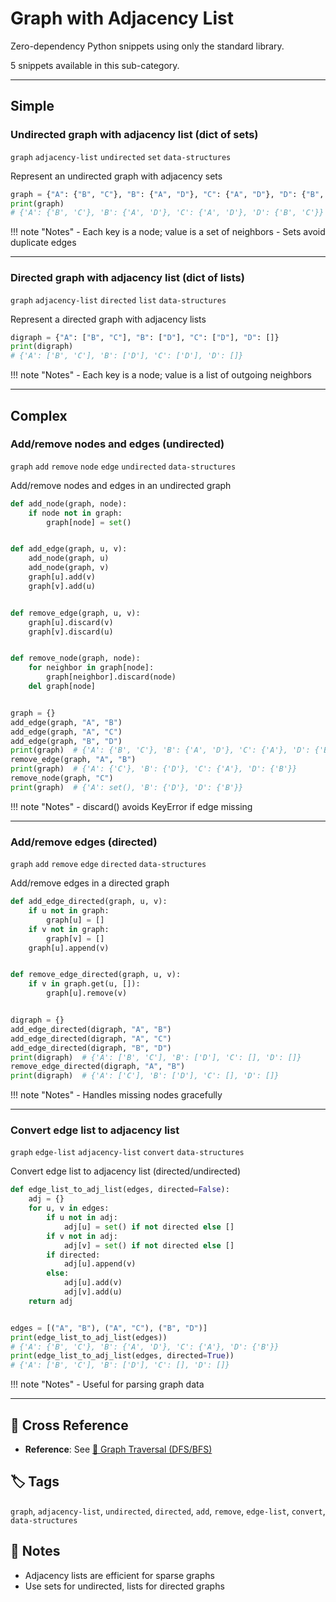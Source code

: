 # Graph with Adjacency List

Zero-dependency Python snippets using only the standard library.

5 snippets available in this sub-category.

---

## Simple

###  Undirected graph with adjacency list (dict of sets)

`graph` `adjacency-list` `undirected` `set` `data-structures`

Represent an undirected graph with adjacency sets

```python
graph = {"A": {"B", "C"}, "B": {"A", "D"}, "C": {"A", "D"}, "D": {"B", "C"}}
print(graph)
# {'A': {'B', 'C'}, 'B': {'A', 'D'}, 'C': {'A', 'D'}, 'D': {'B', 'C'}}
```

!!! note "Notes"
    - Each key is a node; value is a set of neighbors
    - Sets avoid duplicate edges

<hr class="snippet-divider">

### Directed graph with adjacency list (dict of lists)

`graph` `adjacency-list` `directed` `list` `data-structures`

Represent a directed graph with adjacency lists

```python
digraph = {"A": ["B", "C"], "B": ["D"], "C": ["D"], "D": []}
print(digraph)
# {'A': ['B', 'C'], 'B': ['D'], 'C': ['D'], 'D': []}
```

!!! note "Notes"
    - Each key is a node; value is a list of outgoing neighbors

<hr class="snippet-divider">

## Complex

###  Add/remove nodes and edges (undirected)

`graph` `add` `remove` `node` `edge` `undirected` `data-structures`

Add/remove nodes and edges in an undirected graph

```python
def add_node(graph, node):
    if node not in graph:
        graph[node] = set()


def add_edge(graph, u, v):
    add_node(graph, u)
    add_node(graph, v)
    graph[u].add(v)
    graph[v].add(u)


def remove_edge(graph, u, v):
    graph[u].discard(v)
    graph[v].discard(u)


def remove_node(graph, node):
    for neighbor in graph[node]:
        graph[neighbor].discard(node)
    del graph[node]


graph = {}
add_edge(graph, "A", "B")
add_edge(graph, "A", "C")
add_edge(graph, "B", "D")
print(graph)  # {'A': {'B', 'C'}, 'B': {'A', 'D'}, 'C': {'A'}, 'D': {'B'}}
remove_edge(graph, "A", "B")
print(graph)  # {'A': {'C'}, 'B': {'D'}, 'C': {'A'}, 'D': {'B'}}
remove_node(graph, "C")
print(graph)  # {'A': set(), 'B': {'D'}, 'D': {'B'}}
```

!!! note "Notes"
    - discard() avoids KeyError if edge missing

<hr class="snippet-divider">

### Add/remove edges (directed)

`graph` `add` `remove` `edge` `directed` `data-structures`

Add/remove edges in a directed graph

```python
def add_edge_directed(graph, u, v):
    if u not in graph:
        graph[u] = []
    if v not in graph:
        graph[v] = []
    graph[u].append(v)


def remove_edge_directed(graph, u, v):
    if v in graph.get(u, []):
        graph[u].remove(v)


digraph = {}
add_edge_directed(digraph, "A", "B")
add_edge_directed(digraph, "A", "C")
add_edge_directed(digraph, "B", "D")
print(digraph)  # {'A': ['B', 'C'], 'B': ['D'], 'C': [], 'D': []}
remove_edge_directed(digraph, "A", "B")
print(digraph)  # {'A': ['C'], 'B': ['D'], 'C': [], 'D': []}
```

!!! note "Notes"
    - Handles missing nodes gracefully

<hr class="snippet-divider">

### Convert edge list to adjacency list

`graph` `edge-list` `adjacency-list` `convert` `data-structures`

Convert edge list to adjacency list (directed/undirected)

```python
def edge_list_to_adj_list(edges, directed=False):
    adj = {}
    for u, v in edges:
        if u not in adj:
            adj[u] = set() if not directed else []
        if v not in adj:
            adj[v] = set() if not directed else []
        if directed:
            adj[u].append(v)
        else:
            adj[u].add(v)
            adj[v].add(u)
    return adj


edges = [("A", "B"), ("A", "C"), ("B", "D")]
print(edge_list_to_adj_list(edges))
# {'A': {'B', 'C'}, 'B': {'A', 'D'}, 'C': {'A'}, 'D': {'B'}}
print(edge_list_to_adj_list(edges, directed=True))
# {'A': ['B', 'C'], 'B': ['D'], 'C': [], 'D': []}
```

!!! note "Notes"
    - Useful for parsing graph data

<hr class="snippet-divider">

## 🔗 Cross Reference

- **Reference**: See [📂 Graph Traversal (DFS/BFS)](graph_traversal.md)

## 🏷️ Tags

`graph`, `adjacency-list`, `undirected`, `directed`, `add`, `remove`, `edge-list`, `convert`, `data-structures`

## 📝 Notes
- Adjacency lists are efficient for sparse graphs
- Use sets for undirected, lists for directed graphs
